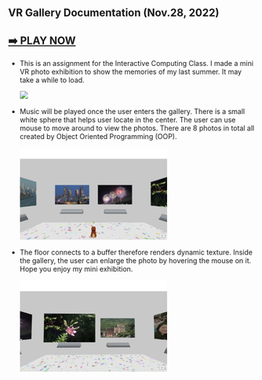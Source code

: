 ## VR Gallery Documentation (Nov.28, 2022)

## [➡️ PLAY NOW](https://hainuochen.hosting.nyu.edu/newport/vrGalleryFolder/index.html)

* This is an assignment for the Interactive Computing Class. I made a mini VR photo exhibition to show the memories of my last summer. It may take a while to load.

   <img src="images/vrgallery.gif" width="300"/>
 
* Music will be played once the user enters the gallery. There is a small white sphere that helps user locate in the center. The user can use mouse to move around to view the photos. There are 8 photos in total all created by Object Oriented Programming (OOP).

  <img src="images/doc2.jpg" width="300"/>
  
* The floor connects to a buffer therefore renders dynamic texture. Inside the gallery, the user can enlarge the photo by hovering the mouse on it. Hope you enjoy my mini exhibition.

  <img src="images/doc3.jpg" width="300"/>
